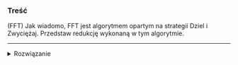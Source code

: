 ### Treść
(FFT)
Jak wiadomo, FFT jest algorytmem opartym na strategii Dziel i Zwyciężaj. Przedstaw redukcję wykonaną w tym algorytmie.

------
<details><summary>Rozwiązanie</summary>
<p>
    
